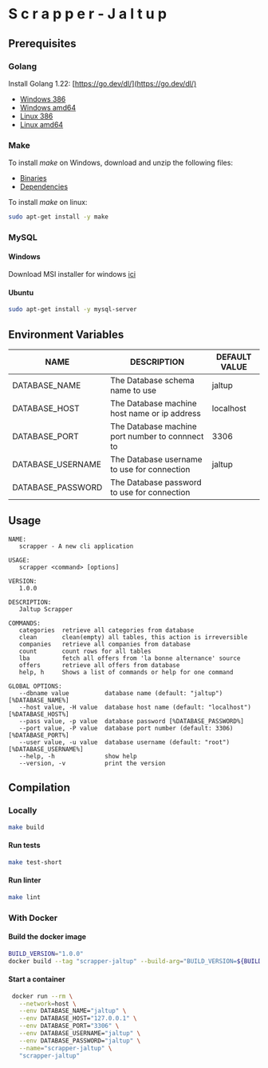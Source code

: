 # S c r a p p e r   -   J a l t u p

## Prerequisites

### Golang

Install Golang 1.22: [https://go.dev/dl/](https://go.dev/dl/)

- [Windows 386](https://go.dev/dl/go1.22.10.windows-386.msi)
- [Windows amd64](https://go.dev/dl/go1.22.10.windows-amd64.msi)
- [Linux 386](https://go.dev/dl/go1.22.10.linux-386.tar.gz)
- [Linux amd64](https://go.dev/dl/go1.22.10.linux-amd64.tar.gz)

### Make

To install *make* on Windows, download and unzip the following files:

- [Binaries](https://gnuwin32.sourceforge.net/downlinks/make-bin-zip.php)
- [Dependencies](https://gnuwin32.sourceforge.net/downlinks/make-dep-zip.php)

To install *make* on linux:

```sh
sudo apt-get install -y make
```

### MySQL

#### Windows

Download MSI installer for windows [ici](https://dev.mysql.com/downloads/file/?id=536356)

#### Ubuntu

```sh
sudo apt-get install -y mysql-server 
```

## Environment Variables

| NAME               | DESCRIPTION                                            | DEFAULT VALUE            |
|--------------------|--------------------------------------------------------|--------------------------|
| DATABASE_NAME      | The Database schema name to use                        | jaltup                   |
| DATABASE_HOST      | The Database machine host name or ip address           | localhost                |
| DATABASE_PORT      | The Database machine port number to connnect to        | 3306                     |
| DATABASE_USERNAME  | The Database username to use for connection            | jaltup                   |
| DATABASE_PASSWORD  | The Database password to use for connection            |                          |

## Usage

```text
NAME:
   scrapper - A new cli application

USAGE:
   scrapper <command> [options]

VERSION:
   1.0.0

DESCRIPTION:
   Jaltup Scrapper

COMMANDS:
   categories  retrieve all categories from database
   clean       clean(empty) all tables, this action is irreversible
   companies   retrieve all companies from database
   count       count rows for all tables
   lba         fetch all offers from 'la bonne alternance' source
   offers      retrieve all offers from database
   help, h     Shows a list of commands or help for one command

GLOBAL OPTIONS:
   --dbname value          database name (default: "jaltup") [%DATABASE_NAME%]
   --host value, -H value  database host name (default: "localhost") [%DATABASE_HOST%]
   --pass value, -p value  database password [%DATABASE_PASSWORD%]
   --port value, -P value  database port number (default: 3306) [%DATABASE_PORT%]
   --user value, -u value  database username (default: "root") [%DATABASE_USERNAME%]
   --help, -h              show help
   --version, -v           print the version
```

## Compilation

### Locally

```sh
make build
```

#### Run tests

```sh
make test-short
```

#### Run linter

```sh
make lint
```

### With **Docker**

#### Build the docker image

```sh
BUILD_VERSION="1.0.0"
docker build --tag "scrapper-jaltup" --build-arg="BUILD_VERSION=${BUILD_VERSION}" .
```

#### Start a container

```sh
 docker run --rm \
   --network=host \
   --env DATABASE_NAME="jaltup" \
   --env DATABASE_HOST="127.0.0.1" \
   --env DATABASE_PORT="3306" \
   --env DATABASE_USERNAME="jaltup" \
   --env DATABASE_PASSWORD="jaltup" \
   --name="scrapper-jaltup" \
   "scrapper-jaltup"
```
